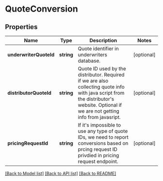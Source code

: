 # QuoteConversion

## Properties
Name | Type | Description | Notes
------------ | ------------- | ------------- | -------------
**underwriterQuoteId** | **string** | Quote identifier in underwriters database. | [optional] 
**distributorQuoteId** | **string** | Quote ID used by the distributor. Required if we are also collecting quote info with java script from the distributor&#39;s website. Optional if we are not getting info from javasript. | [optional] 
**pricingRequestId** | **string** | If it&#39;s impossible to use any type of quote IDs, we need to report conversions based on prcing request ID privdied in pricing request endpoint. | [optional] 

[[Back to Model list]](../README.md#documentation-for-models) [[Back to API list]](../README.md#documentation-for-api-endpoints) [[Back to README]](../README.md)


